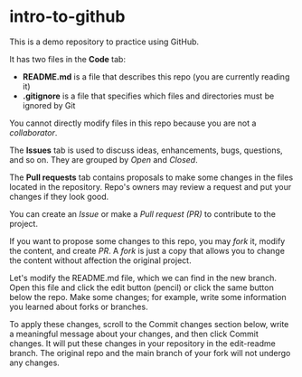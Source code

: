 # intro-to-github
This is a demo repository to practice using GitHub.

It has two files in the **Code** tab:
- **README.md** is a file that describes this repo (you are currently reading it)
- **.gitignore** is a file that specifies which files and directories must be ignored by Git

You cannot directly modify files in this repo because you are not a *collaborator*.

The **Issues** tab is used to discuss ideas, enhancements, bugs, questions, and so on. They are grouped by *Open* and *Closed*.

The **Pull requests** tab contains proposals to make some changes in the files located in the repository. Repo's owners may review a request and put your changes if they look good.

You can create an *Issue* or make a *Pull request (PR)* to contribute to the project.

If you want to propose some changes to this repo, you may *fork* it, modify the content, and create *PR*. A *fork* is just a copy that allows you to change the content without affection the original project.

Let's modify the README.md file, which we can find in the new branch. Open this file and click the edit button (pencil) or click the same button below the repo. Make some changes; for example, write some information you learned about forks or branches.

To apply these changes, scroll to the Commit changes section below, write a meaningful message about your changes, and then click Commit changes. It will put these changes in your repository in the edit-readme branch. The original repo and the main branch of your fork will not undergo any changes.
